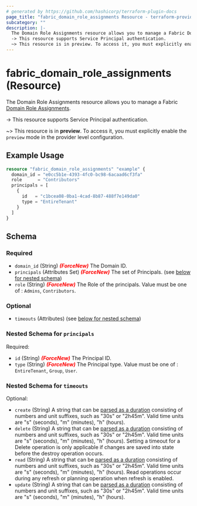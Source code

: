 ```yaml
---
# generated by https://github.com/hashicorp/terraform-plugin-docs
page_title: "fabric_domain_role_assignments Resource - terraform-provider-fabric"
subcategory: ""
description: |-
  The Domain Role Assignments resource allows you to manage a Fabric Domain Role Assignments https://learn.microsoft.com/fabric/governance/domains.
  -> This resource supports Service Principal authentication.
  ~> This resource is in preview. To access it, you must explicitly enable the preview mode in the provider level configuration.
---
```


# fabric_domain_role_assignments (Resource)

The Domain Role Assignments resource allows you to manage a Fabric [Domain Role Assignments](https://learn.microsoft.com/fabric/governance/domains).

-> This resource supports Service Principal authentication.

~> This resource is in **preview**. To access it, you must explicitly enable the `preview` mode in the provider level configuration.

## Example Usage

```terraform
resource "fabric_domain_role_assignments" "example" {
  domain_id = "e0cc5b1e-4393-4fc0-bc98-6acaad6cf3fa"
  role      = "Contributors"
  principals = [
    {
      id   = "c1bcea08-0ba1-4cad-8b87-488f7e149da0"
      type = "EntireTenant"
    }
  ]
}
```

<!-- schema generated by tfplugindocs -->
## Schema

### Required

- `domain_id` (String) <i style="color:red;font-weight: bold">(ForceNew)</i> The Domain ID.
- `principals` (Attributes Set) <i style="color:red;font-weight: bold">(ForceNew)</i> The set of Principals. (see [below for nested schema](#nestedatt--principals))
- `role` (String) <i style="color:red;font-weight: bold">(ForceNew)</i> The Role of the principals. Value must be one of : `Admins`, `Contributors`.

### Optional

- `timeouts` (Attributes) (see [below for nested schema](#nestedatt--timeouts))

<a id="nestedatt--principals"></a>

### Nested Schema for `principals`

Required:

- `id` (String) <i style="color:red;font-weight: bold">(ForceNew)</i> The Principal ID.
- `type` (String) <i style="color:red;font-weight: bold">(ForceNew)</i> The Principal type. Value must be one of : `EntireTenant`, `Group`, `User`.

<a id="nestedatt--timeouts"></a>

### Nested Schema for `timeouts`

Optional:

- `create` (String) A string that can be [parsed as a duration](https://pkg.go.dev/time#ParseDuration) consisting of numbers and unit suffixes, such as "30s" or "2h45m". Valid time units are "s" (seconds), "m" (minutes), "h" (hours).
- `delete` (String) A string that can be [parsed as a duration](https://pkg.go.dev/time#ParseDuration) consisting of numbers and unit suffixes, such as "30s" or "2h45m". Valid time units are "s" (seconds), "m" (minutes), "h" (hours). Setting a timeout for a Delete operation is only applicable if changes are saved into state before the destroy operation occurs.
- `read` (String) A string that can be [parsed as a duration](https://pkg.go.dev/time#ParseDuration) consisting of numbers and unit suffixes, such as "30s" or "2h45m". Valid time units are "s" (seconds), "m" (minutes), "h" (hours). Read operations occur during any refresh or planning operation when refresh is enabled.
- `update` (String) A string that can be [parsed as a duration](https://pkg.go.dev/time#ParseDuration) consisting of numbers and unit suffixes, such as "30s" or "2h45m". Valid time units are "s" (seconds), "m" (minutes), "h" (hours).
